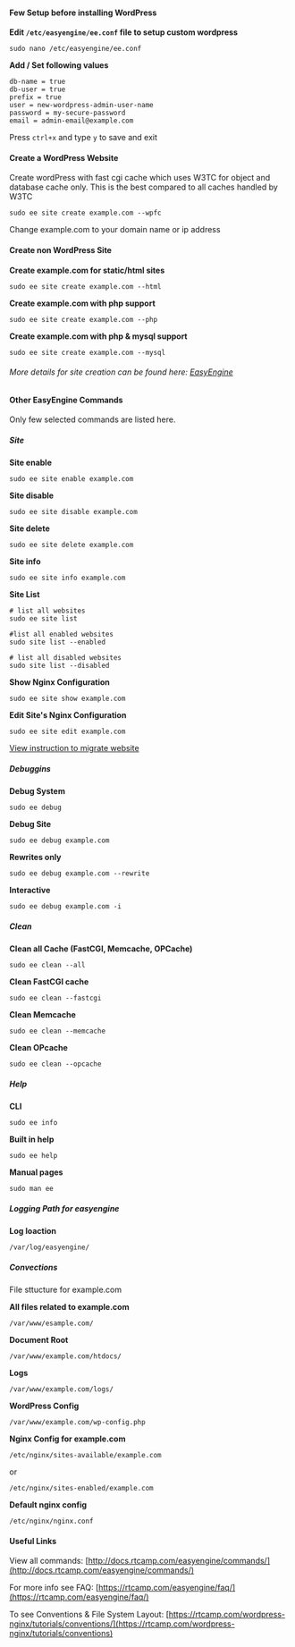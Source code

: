 #### Few Setup before installing WordPress

**Edit `/etc/easyengine/ee.conf` file to setup custom wordpress**

`sudo nano /etc/easyengine/ee.conf`

**Add / Set following values**

```
db-name = true
db-user = true
prefix = true
user = new-wordpress-admin-user-name
password = my-secure-password
email = admin-email@example.com
```

Press `ctrl+x` and type `y` to save and exit

#### Create a WordPress Website

Create wordPress with fast cgi cache which uses W3TC for object and database cache only. This is the best compared to all caches handled by W3TC


`sudo ee site create example.com --wpfc`

Change example.com to your domain name or ip address

#### Create non WordPress Site

**Create example.com for static/html sites**

`sudo ee site create example.com --html`

**Create example.com with php support** 

`sudo ee site create example.com --php`

**Create example.com with php & mysql support**

`sudo ee site create example.com --mysql`


###### More details for site creation can be found here: [EasyEngine](https://github.com/rtCamp/easyengine)

#### Other EasyEngine Commands

Only few selected commands are listed here.

##### Site

**Site enable**

`sudo ee site enable example.com`

**Site disable**

`sudo ee site disable example.com`

**Site delete**

`sudo ee site delete example.com`

**Site info**

`sudo ee site info example.com`

**Site List**

```
# list all websites
sudo ee site list

#list all enabled websites
sudo site list --enabled

# list all disabled websites
sudo site list --disabled
```

**Show Nginx Configuration**

`sudo ee site show example.com`

**Edit Site's Nginx Configuration**

`sudo ee site edit example.com`

[View instruction to migrate website](https://rtcamp.com/easyengine/docs/commands/site/migrate/)

##### Debuggins

**Debug System**

`sudo ee debug`

**Debug Site**

`sudo ee debug example.com`

**Rewrites only**

`sudo ee debug example.com --rewrite`

**Interactive**

`sudo ee debug example.com -i`

##### Clean

**Clean all Cache (FastCGI, Memcache, OPCache)**

`sudo ee clean --all`

**Clean FastCGI cache**

`sudo ee clean --fastcgi`

**Clean Memcache**

`sudo ee clean --memcache`

**Clean OPcache**

`sudo ee clean --opcache`

##### Help

**CLI**

`sudo ee info`

**Built in help**

`sudo ee help`

**Manual pages**

`sudo man ee`

##### Logging Path for easyengine

**Log loaction**

`/var/log/easyengine/`


##### Convections
File sttucture for example.com

**All files related to example.com**

`/var/www/esample.com/`

**Document Root**

`/var/www/example.com/htdocs/`

**Logs**

`/var/www/example.com/logs/`

**WordPress Config**

`/var/www/example.com/wp-config.php`

**Nginx Config for example.com**

`/etc/nginx/sites-available/example.com`

or

`/etc/nginx/sites-enabled/example.com`

**Default nginx config**

`/etc/nginx/nginx.conf`

#### Useful Links

View all commands: [http://docs.rtcamp.com/easyengine/commands/](http://docs.rtcamp.com/easyengine/commands/)

For more info see FAQ: [https://rtcamp.com/easyengine/faq/](https://rtcamp.com/easyengine/faq/)

To see Conventions & File System Layout: [https://rtcamp.com/wordpress-nginx/tutorials/conventions/](https://rtcamp.com/wordpress-nginx/tutorials/conventions)

